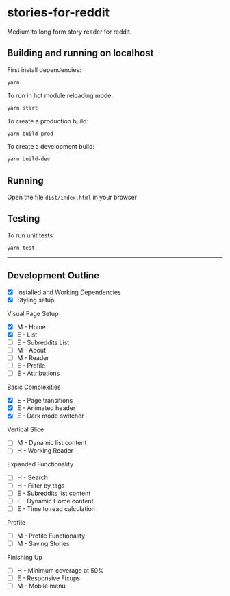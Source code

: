 # stories-for-reddit

Medium to long form story reader for reddit.

## Building and running on localhost

First install dependencies:

```sh
yarn
```

To run in hot module reloading mode:

```sh
yarn start
```

To create a production build:

```sh
yarn build-prod
```

To create a development build:

```sh
yarn build-dev
```

## Running

Open the file `dist/index.html` in your browser

## Testing

To run unit tests:

```sh
yarn test
```

---

## Development Outline

- [x] Installed and Working Dependencies
- [x] Styling setup

Visual Page Setup

- [x] M - Home
- [x] E - List
- [ ] E - Subreddits List
- [ ] M - About
- [ ] M - Reader
- [ ] E - Profile
- [ ] E - Attributions

Basic Complexities

- [x] E - Page transitions
- [x] E - Animated header
- [x] E - Dark mode switcher

Vertical Slice

- [ ] M - Dynamic list content
- [ ] H - Working Reader

Expanded Functionality

- [ ] H - Search
- [ ] H - Filter by tags
- [ ] E - Subreddits list content
- [ ] E - Dynamic Home content
- [ ] E - Time to read calculation

Profile

- [ ] M - Profile Functionality
- [ ] M - Saving Stories

Finishing Up

- [ ] H - Minimum coverage at 50%
- [ ] E - Responsive Fixups
- [ ] M - Mobile menu
